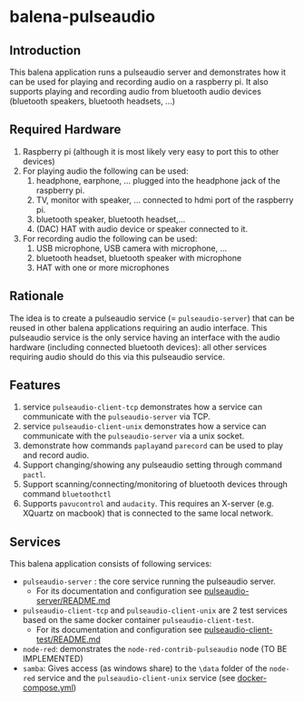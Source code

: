 # balena-pulseaudio

## Introduction

This balena application runs a pulseaudio server and demonstrates how it can be used for playing and recording audio on a raspberry pi.  It also supports playing and recording audio from bluetooth audio devices (bluetooth speakers, bluetooth headsets, ...)

## Required Hardware

1. Raspberry pi (although it is most likely very easy to port this to other devices)
2. For playing audio the following can be used:
   1. headphone, earphone, ... plugged into the headphone jack of the raspberry pi.
   2. TV, monitor with speaker, ... connected to hdmi port of the raspberry pi.
   3. bluetooth speaker, bluetooth headset,...
   4. (DAC) HAT with audio device or speaker connected to it.
3. For recording audio the following can be used:
   1. USB microphone, USB camera with microphone, ...
   2. bluetooth headset, bluetooth speaker with microphone
   3. HAT with one or more microphones

## Rationale

The idea is to create a pulseaudio service (= `pulseaudio-server`) that can be reused in other balena applications requiring an audio interface.  This pulseaudio service is the only service having an interface with the audio hardware (including connected bluetooth devices): all other services requiring audio should do this via this pulseaudio service.

## Features

1. service `pulseaudio-client-tcp` demonstrates how a service can communicate with the `pulseaudio-server` via TCP.
2. service `pulseaudio-client-unix` demonstrates how a service can communicate with the `pulseaudio-server` via a unix socket.
3. demonstrate how commands `paplay`and `parecord` can be used to play and record audio.
4. Support changing/showing any pulseaudio setting through command `pactl`.
5. Support scanning/connecting/monitoring of bluetooth devices through command `bluetoothctl`
6. Supports `pavucontrol` and `audacity`.  This requires an X-server (e.g. XQuartz on macbook) that is connected to the same local network.

## Services
This balena application consists of following services:

* `pulseaudio-server` : the core service running the pulseaudio server.  
   * For its documentation and configuration see [pulseaudio-server/README.md](pulseaudio-server/README.md)
* `pulseaudio-client-tcp` and `pulseaudio-client-unix` are 2 test services based on the same docker container `pulseaudio-client-test`. 
   * For its documentation and configuration see [pulseaudio-client-test/README.md](pulseaudio-client-test/README.md)
* `node-red`: demonstrates the `node-red-contrib-pulseaudio` node (TO BE IMPLEMENTED)
* `samba`: Gives access (as windows share) to the `\data` folder of the `node-red` service and the `pulseaudio-client-unix` service (see [docker-compose.yml](./docker-compose.yml))
